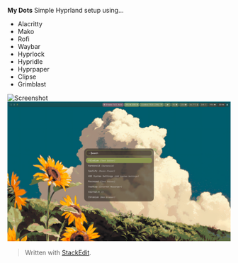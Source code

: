 **My Dots**
Simple Hyprland setup using...

 - Alacritty
 - Mako
 - Rofi
 - Waybar
 - Hyprlock
 - Hypridle
 - Hyprpaper
 - Clipse
 - Grimblast

![Screenshot](/images/screenshot.png)
![Screenshot](/images/screenshot_2.png)

> Written with [StackEdit](https://stackedit.io/).
